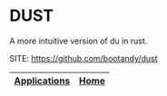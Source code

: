 # DUST

 A more intuitive version of du in rust.

 SITE: https://github.com/bootandy/dust

 | [Applications](https://portable-linux-apps.github.io/apps.html) | [Home](https://portable-linux-apps.github.io)
 | --- | --- |
